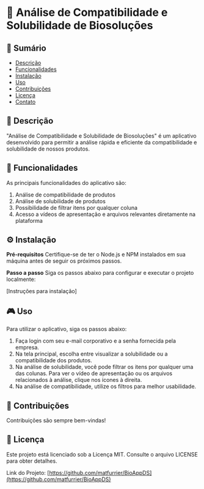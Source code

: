 # 🔬 Análise de Compatibilidade e Solubilidade de Biosoluções

## 📝 Sumário
- [Descrição](#descrição)
- [Funcionalidades](#funcionalidades)
- [Instalação](#instalação)
- [Uso](#uso)
- [Contribuições](#contribuições)
- [Licença](#licença)
- [Contato](#contato)

## 📖 Descrição
"Análise de Compatibilidade e Solubilidade de Biosoluções" é um aplicativo desenvolvido para permitir a análise rápida e eficiente da compatibilidade e solubilidade de nossos produtos.

## 🎯 Funcionalidades
As principais funcionalidades do aplicativo são:
1. Análise de compatibilidade de produtos
2. Análise de solubilidade de produtos
3. Possibilidade de filtrar itens por qualquer coluna
4. Acesso a vídeos de apresentação e arquivos relevantes diretamente na plataforma

## ⚙ Instalação
**Pré-requisitos**
Certifique-se de ter o Node.js e NPM instalados em sua máquina antes de seguir os próximos passos.

**Passo a passo**
Siga os passos abaixo para configurar e executar o projeto localmente:

[Instruções para instalação]

## 🎮 Uso
Para utilizar o aplicativo, siga os passos abaixo:

1. Faça login com seu e-mail corporativo e a senha fornecida pela empresa.
2. Na tela principal, escolha entre visualizar a solubilidade ou a compatibilidade dos produtos.
3. Na análise de solubilidade, você pode filtrar os itens por qualquer uma das colunas. Para ver o vídeo de apresentação ou os arquivos relacionados à análise, clique nos ícones à direita.
4. Na análise de compatibilidade, utilize os filtros para melhor usabilidade.

## 🤝 Contribuições
Contribuições são sempre bem-vindas!

## 📄 Licença
Este projeto está licenciado sob a Licença MIT. Consulte o arquivo LICENSE para obter detalhes.

Link do Projeto: [https://github.com/matfurrier/BioAppDS](https://github.com/matfurrier/BioAppDS)



